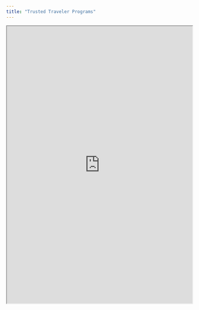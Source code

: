 ```yaml
---
title: "Trusted Traveler Programs"
---
```



<iframe height="750" width="100%" src="https://ewelton.github.io/ktest/wiki.html#Trusted%20Traveler%20Programs"></iframe>
